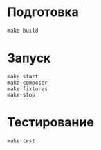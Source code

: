 # Подготовка

```
make build
```

# Запуск

```
make start
make composer
make fixtures
make stop
```

# Тестирование

```
make test
```

